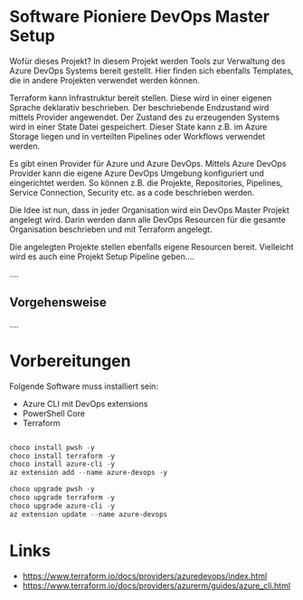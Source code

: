 # Software Pioniere DevOps Master Setup

Wofür dieses Projekt? In diesem Projekt werden Tools zur Verwaltung des Azure DevOps Systems bereit gestellt.
Hier finden sich ebenfalls Templates, die in andere Projekten verwendet werden können.

Terraform kann Infrastruktur bereit stellen. Diese wird in einer eigenen Sprache deklarativ beschrieben. Der beschriebende Endzustand wird mittels Provider angewendet. Der Zustand des zu erzeugenden Systems wird in einer State Datei gespeichert. Dieser State kann z.B. im Azure Storage liegen und in verteilten Pipelines oder Workflows verwendet werden.

Es gibt einen Provider für Azure und Azure DevOps. Mittels Azure DevOps Provider kann die eigene Azure DevOps Umgebung konfiguriert und eingerichtet werden. So können z.B. die Projekte, Repositories, Pipelines, Service Connection, Security etc. as a code beschrieben werden.

Die Idee ist nun, dass in jeder Organisation wird ein DevOps Master Projekt angelegt wird. Darin werden dann alle DevOps Resourcen für die gesamte Organisation beschrieben und mit Terraform angelegt. 

Die angelegten Projekte stellen ebenfalls eigene Resourcen bereit. Vielleicht wird es auch eine Projekt Setup Pipeline geben....

....

## Vorgehensweise

....


# Vorbereitungen

Folgende Software muss installiert sein:

* Azure CLI mit DevOps extensions
* PowerShell Core
* Terraform

```powershell

choco install pwsh -y
choco install terraform -y
choco install azure-cli -y
az extension add --name azure-devops -y

choco upgrade pwsh -y
choco upgrade terraform -y
choco upgrade azure-cli -y
az extension update --name azure-devops

```

# Links

* https://www.terraform.io/docs/providers/azuredevops/index.html
* https://www.terraform.io/docs/providers/azurerm/guides/azure_cli.html


